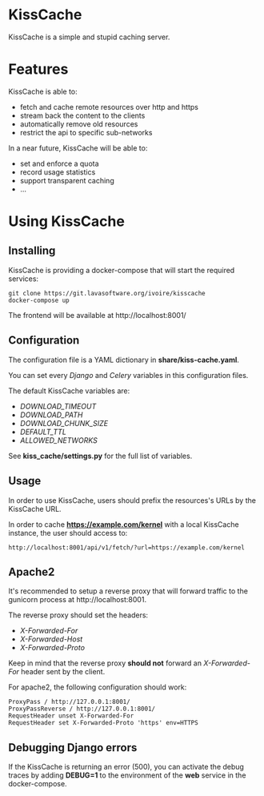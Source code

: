 KissCache
=========

KissCache is a simple and stupid caching server.

Features
========

KissCache is able to:

* fetch and cache remote resources over http and https
* stream back the content to the clients
* automatically remove old resources
* restrict the api to specific sub-networks

In a near future, KissCache will be able to:

* set and enforce a quota
* record usage statistics
* support transparent caching
* ...


Using KissCache
===============

Installing
----------

KissCache is providing a docker-compose that will start the required services:

    git clone https://git.lavasoftware.org/ivoire/kisscache
    docker-compose up

The frontend will be available at http://localhost:8001/

Configuration
-------------

The configuration file is a YAML dictionary in **share/kiss-cache.yaml**.

You can set every *Django* and *Celery* variables in this configuration files.

The default KissCache variables are:

* *DOWNLOAD_TIMEOUT*
* *DOWNLOAD_PATH*
* *DOWNLOAD_CHUNK_SIZE*
* *DEFAULT_TTL*
* *ALLOWED_NETWORKS*

See **kiss_cache/settings.py** for the full list of variables.

Usage
-----

In order to use KissCache, users should prefix the resources's URLs by the KissCache URL.

In order to cache **https://example.com/kernel** with a local KissCache instance, the user should access to:

    http://localhost:8001/api/v1/fetch/?url=https://example.com/kernel

Apache2
-------

It's recommended to setup a reverse proxy that will forward traffic to the
gunicorn process at http://localhost:8001.

The reverse proxy should set the headers:

* *X-Forwarded-For*
* *X-Forwarded-Host*
* *X-Forwarded-Proto*

Keep in mind that the reverse proxy **should not** forward an *X-Forwarded-For*
header sent by the client.

For apache2, the following configuration should work:

    ProxyPass / http://127.0.0.1:8001/
    ProxyPassReverse / http://127.0.0.1:8001/
    RequestHeader unset X-Forwarded-For
    RequestHeader set X-Forwarded-Proto 'https' env=HTTPS

Debugging Django errors
-----------------------

If the KissCache is returning an error (500), you can activate the debug traces
by adding **DEBUG=1** to the environment of the **web** service in the
docker-compose.
